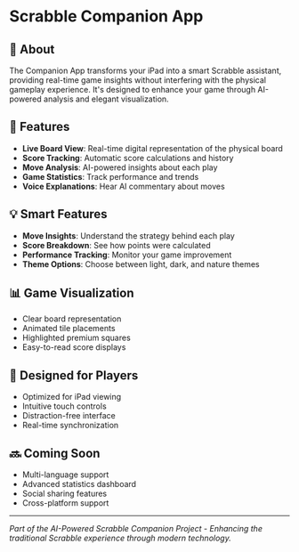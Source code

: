 # Scrabble Companion App

## 📱 About
The Companion App transforms your iPad into a smart Scrabble assistant, providing real-time game insights without interfering with the physical gameplay experience. It's designed to enhance your game through AI-powered analysis and elegant visualization.

## 🌟 Features
- **Live Board View**: Real-time digital representation of the physical board
- **Score Tracking**: Automatic score calculations and history
- **Move Analysis**: AI-powered insights about each play
- **Game Statistics**: Track performance and trends
- **Voice Explanations**: Hear AI commentary about moves

## 💡 Smart Features
- **Move Insights**: Understand the strategy behind each play
- **Score Breakdown**: See how points were calculated
- **Performance Tracking**: Monitor your game improvement
- **Theme Options**: Choose between light, dark, and nature themes

## 📊 Game Visualization
- Clear board representation
- Animated tile placements
- Highlighted premium squares
- Easy-to-read score displays

## 🎯 Designed for Players
- Optimized for iPad viewing
- Intuitive touch controls
- Distraction-free interface
- Real-time synchronization

## 🔜 Coming Soon
- Multi-language support
- Advanced statistics dashboard
- Social sharing features
- Cross-platform support

---
*Part of the AI-Powered Scrabble Companion Project - Enhancing the traditional Scrabble experience through modern technology.*
